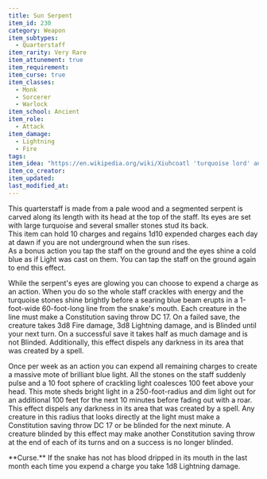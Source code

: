 ```yaml
---
title: Sun Serpent
item_id: 230
category: Weapon
item_subtypes: 
  - Quarterstaff
item_rarity: Very Rare
item_attunement: true
item_requirement: 
item_curse: true
item_classes: 
  - Monk
  - Sorcerer
  - Warlock
item_school: Ancient
item_role: 
  - Attack
item_damage: 
  - Lightning
  - Fire
tags:
item_idea: "https://en.wikipedia.org/wiki/Xiuhcoatl 'turquoise lord' and 'lord of fire', Xiuhtecuhtli was apparently known for wielding a staff (or atlatl depending on depiction) which was the weapon form of the avatar of Huitzilopochtli, a lesser god. This is me taking artistic liberty of that weapon."
item_co_creator: 
item_updated: 
last_modified_at: 
---
```


This quarterstaff is made from a pale wood and a segmented serpent is carved along its length with its head at the top of the staff. Its eyes are set with large turquoise and several smaller stones stud its back.    
This item can hold 10 charges and regains 1d10 expended charges each day at dawn if you are not underground when the sun rises.    
As a bonus action you tap the staff on the ground and the eyes shine a cold blue as if <magic-spell>Light</magic-spell> was cast on them. You can tap the staff on the ground again to end this effect.    

While the serpent's eyes are glowing you can choose to expend a charge as an action. When you do so the whole staff crackles with energy and the turquoise stones shine brightly before a searing blue beam erupts in a 1-foot-wide 60-foot-long line from the snake's mouth. Each creature in the line must make a Constitution saving throw DC 17. On a failed save, the creature takes 3d8 Fire damage, 3d8 Lightning damage, and is Blinded until your next turn. On a successful save it takes half as much damage and is not Blinded. Additionally, this effect dispels any darkness in its area that was created by a spell.  

Once per week as an action you can expend all remaining charges to create a massive mote of brilliant blue light. All the stones on the staff suddenly pulse and a 10 foot sphere of crackling light coalesces 100 feet above your head. This mote sheds bright light in a 250-foot-radius and dim light out for an additional 100 feet for the next 10 minutes before fading out with a roar. This effect dispels any darkness in its area that was created by a spell. Any creature in this radius that looks directly at the light must make a Constitution saving throw DC 17 or be blinded for the next minute. A creature blinded by this effect may make another Constitution saving throw at the end of each of its turns and on a success is no longer blinded.  

<!--excerpt-->
<div id="curse">
**Curse.** If the snake has not has blood dripped in its mouth in the last month each time you expend a charge you take 1d8 Lightning damage.
</div>

